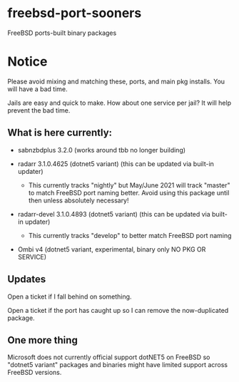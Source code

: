 # freebsd-port-sooners
FreeBSD ports-built binary packages
# Notice
Please avoid mixing and matching these, ports, and main pkg installs. You will have a bad time.

Jails are easy and quick to make. How about one service per jail? It will help prevent the bad time.

## What is here currently:
- sabnzbdplus 3.2.0 (works around tbb no longer building)

- radarr 3.1.0.4625 (dotnet5 variant) (this can be updated via built-in updater)
  - This currently tracks "nightly" but May/June 2021 will track "master" to match FreeBSD port naming better. Avoid using this package until then unless absolutely necessary!
 
- radarr-devel 3.1.0.4893 (dotnet5 variant) (this can be updated via built-in updater)
  - This currently tracks "develop" to better match FreeBSD port naming

- Ombi v4 (dotnet5 variant, experimental, binary only NO PKG OR SERVICE)


## Updates
Open a ticket if I fall behind on something. 

Open a ticket if the port has caught up so I can remove the now-duplicated package.

## One more thing
Microsoft does not currently official support dotNET5 on FreeBSD so "dotnet5 variant" packages and binaries might have limited support across FreeBSD versions.
